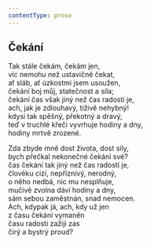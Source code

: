 ```yaml
---
contentType: prose
---
```


## Čekání

Tak stále čekám, čekám jen,  
víc nemohu než ustavičně čekat,  
ať sláb, ať úzkostmi jsem usoužen,  
čekání boj můj, statečnost a síla;  
čekání čas však jiný než čas radostí je,  
ach, jak je zdlouhavý, tíživě nehybný!  
kdysi tak spěšný, překotný a dravý,  
teď v truchlé křeči vyvrhuje hodiny a dny,  
hodiny mrtvě zrozené.

Zda zbyde mně dost života, dost síly,  
bych přečkal nekonečné čekání své?  
čas čekání tak jiný než čas radostí je,  
člověku cizí, nepříznivý, nerodný,  
o něho nedbá, nic mu nesplňuje,  
mučivě zvolna dáví hodiny a dny,  
sám sebou zaměstnán, snad nemocen.  
Ach, kdypak já, ach, kdy už jen  
z času čekání vymaněn  
času radosti zažiji zas  
čirý a bystrý proud?

